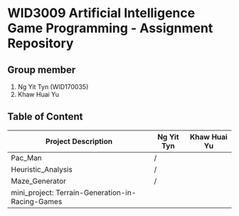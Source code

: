 # WID3009 Artificial Intelligence Game Programming - Assignment Repository

## Group member
1. Ng Yit Tyn (WID170035)
2. Khaw Huai Yu 

## Table of Content
| Project Description                              | Ng Yit Tyn | Khaw Huai Yu |
|--------------------------------------------------|------------|--------------|
| Pac_Man                                          |     /      |              |
| Heuristic_Analysis                               |     /      |              |
| Maze_Generator                                   |     /      |              |
| mini_project: Terrain-Generation-in-Racing-Games |                           |

